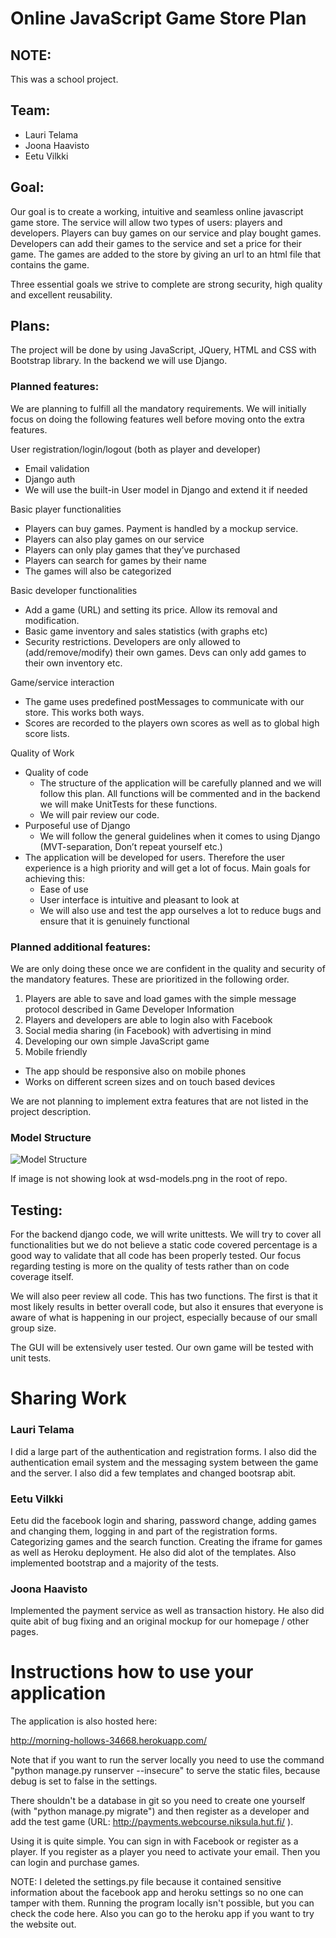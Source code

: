Online JavaScript Game Store Plan
=================================

## NOTE: ##

This was a school project.

## Team: ##

* Lauri Telama
* Joona Haavisto
* Eetu Vilkki

## Goal: ##

Our goal is to create a working, intuitive and seamless online javascript game store. The service will allow two types of users: players and developers. Players can buy games on our service and play bought games. Developers can add their games to the service and set a price for their game. The games are added to the store by giving an url to an html file that contains the game.

Three essential goals we strive to complete are strong security, high quality and excellent reusability.


## Plans: ##

The project will be done by using JavaScript, JQuery, HTML and CSS with Bootstrap library. In the backend we will use Django.

### Planned features: ###

We are planning to fulfill all the mandatory requirements. We will initially focus on doing the following features well before moving onto the extra features.

User registration/login/logout (both as player and developer)

* Email validation
* Django auth
* We will use the built-in User model in Django and extend it if needed

Basic player functionalities

* Players can buy games. Payment is handled by a mockup service.
* Players can also play games on our service
* Players can only play games that they’ve purchased
* Players can search for games by their name
* The games will also be categorized

Basic developer functionalities

* Add a game (URL) and setting its price. Allow its removal and modification.
* Basic game inventory and sales statistics (with graphs etc)
* Security restrictions. Developers are only allowed to (add/remove/modify) their own games. Devs can only add games to their own                    inventory etc.

Game/service interaction

* The game uses predefined postMessages to communicate with our store. This works both ways.
* Scores are recorded to the players own scores as well as to global high score lists.

Quality of Work

* Quality of code
  * The structure of the application will be carefully planned and we will follow this plan. All functions will be commented and in the      backend we will make UnitTests for these functions.
  * We will pair review our code.
* Purposeful use of Django
  * We will follow the general guidelines when it comes to using Django (MVT-separation, Don’t repeat yourself etc.)
* The application will be developed for users. Therefore the user experience is a high priority and will get a lot of focus. Main goals           for achieving this:
  * Ease of use
  * User interface is intuitive and pleasant to look at
  * We will also use and test the app ourselves a lot to reduce bugs and ensure that it is genuinely functional

### Planned additional features: ###

We are only doing these once we are confident in the quality and security of the mandatory features. These are prioritized in the following order.

1. Players are able to save and load games with the simple message protocol described in Game Developer Information
2. Players and developers are able to login also with Facebook
3. Social media sharing (in Facebook) with advertising in mind
4. Developing our own simple JavaScript game
5. Mobile friendly
  * The app should be responsive also on mobile phones
  *  Works on different screen sizes and on touch based devices

We are not planning to implement extra features that are not listed in the project description.

### Model Structure ###

![Model Structure](https://git.niksula.hut.fi/vilkkie1/wsd-2015-project/blob/master/wsd-models.png)

If image is not showing look at wsd-models.png in the root of repo.

## Testing: ##

For the backend django code, we will write unittests. We will try to cover all functionalities but we do not believe a static code covered percentage is a good way to validate that all code has been properly tested. Our focus regarding testing is more on the quality of tests rather than on code coverage itself.

We will also peer review all code. This has two functions. The first is that it most likely results in better overall code, but also it ensures that everyone is aware of what is happening in our project, especially because of our small group size.

The GUI will be extensively user tested. Our own game will be tested with unit tests.

# Sharing Work #

### Lauri Telama ###

I did a large part of the authentication and registration forms. I also did the authentication email system and the messaging system between the game and the server. I also did a few templates and changed bootsrap abit.

### Eetu Vilkki ###

Eetu did the facebook login and sharing, password change, adding games and changing them, logging in and part of the registration forms. Categorizing games and the search function. Creating the iframe for games as well as Heroku deployment. He also did alot of the templates. Also implemented bootstrap and a majority of the tests.

### Joona Haavisto ###

Implemented the payment service as well as transaction history. He also did quite abit of bug fixing and an original mockup for our homepage / other pages.

# Instructions how to use your application #

The application is also hosted here:

http://morning-hollows-34668.herokuapp.com/

Note that if you want to run the server locally you need to use the command "python manage.py runserver --insecure" to serve the static files, because debug is set to false in the settings.

There shouldn't be a database in git so you need to create one yourself (with "python manage.py migrate") and then register as a developer and add the test game (URL: http://payments.webcourse.niksula.hut.fi/ ).

Using it is quite simple. You can sign in with Facebook or register as a player. If you register as a player you need to activate your email. Then you can login and purchase games. 

NOTE: I deleted the settings.py file because it contained sensitive information about the facebook app and heroku settings so no one can tamper with them. Running the program locally isn't possible, but you can check the code here. Also you can go to the heroku app if you want to try the website out.
